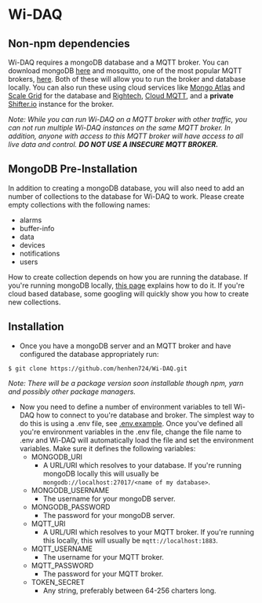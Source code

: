 # Wi-DAQ

## Non-npm dependencies
Wi-DAQ requires a mongoDB database and a MQTT broker.  You can download mongoDB [here](https://docs.mongodb.com/manual/administration/install-community/) and mosquitto, one of the most popular MQTT brokers, [here](https://mosquitto.org/download/).  Both of these will allow you to run the broker and database locally.  You can also run these using cloud services like [Mongo Atlas](https://www.mongodb.com/cloud/atlas/register) and [Scale Grid](https://scalegrid.io/mongodb.html) for the database and [Rightech](https://www.rightech.io/mqtt-broker), [Cloud MQTT](https://www.cloudmqtt.com/), and a __private__ [Shifter.io](https://shiftr.io/) instance for the broker.

_Note: While you can run Wi-DAQ on a MQTT broker with other traffic, you can not run multiple Wi-DAQ instances on the same MQTT broker.  In addition, anyone with access to this MQTT broker will have access to all live data and control. __DO NOT USE A INSECURE MQTT BROKER.___

## MongoDB Pre-Installation
In addition to creating a mongoDB database, you will also need to add an number of collections to the database for Wi-DAQ to work.  Please create empty collections with the following names:
- alarms
- buffer-info
- data
- devices
- notifications
- users

How to create collection depends on how you are running the database.  If you're running mongoDB locally, [this page](https://docs.mongodb.com/manual/reference/method/db.createCollection/) explains how to do it.  If you're cloud based database, some googling will quickly show you how to create new collections.

## Installation
- Once you have a mongoDB server and an MQTT broker and have configured the database appropriately run:
```
$ git clone https://github.com/henhen724/Wi-DAQ.git
```
_Note: There will be a package version soon installable though npm, yarn and possibly other package managers._
- Now you need to define a number of environment variables to tell Wi-DAQ how to connect to you're database and broker.  The simplest way to do this is using a .env file, see [.env.example](.env.example).  Once you've defined all you're environment variables in the .env file, change the file name to .env and Wi-DAQ will automatically load the file and set the environment variables.  Make sure it defines the following variables:
    - MONGODB_URI
        - A URL/URI which resolves to your database.  If you're running mongoDB locally this will usually be `mongodb://localhost:27017/<name of my database>`.
    - MONGODB_USERNAME
        - The username for your mongoDB server.
    - MONGODB_PASSWORD
        - The password for your mongoDB server.
    - MQTT_URI
        - A URL/URI which resolves to your MQTT broker.  If you're running this locally, this will usually be `mqtt://localhost:1883`.
    - MQTT_USERNAME
        - The username for your MQTT broker.
    - MQTT_PASSWORD
        - The password for your MQTT broker.
    - TOKEN_SECRET
        - Any string, preferably between 64-256 charters long.
 
 